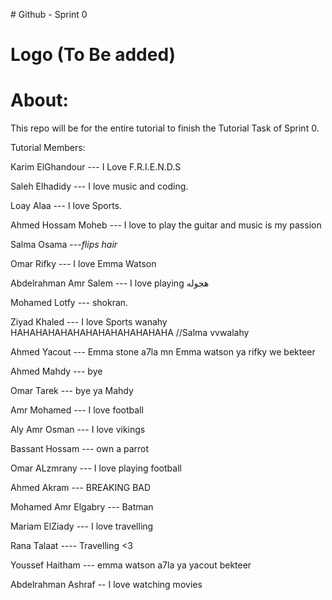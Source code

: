 
﻿# Github - Sprint 0


Logo (To Be added)
===================

About:
======
This repo will be for the entire tutorial to finish the Tutorial Task of Sprint 0.

Tutorial Members:

Karim ElGhandour --- I Love F.R.I.E.N.D.S

Saleh Elhadidy  --- I love music and coding.

Loay Alaa --- I love Sports.

Ahmed Hossam Moheb --- I love to play the guitar and music is my passion

Salma Osama ---*flips hair*

Omar Rifky --- I love Emma Watson

Abdelrahman Amr Salem --- I love playing هجوله

Mohamed Lotfy --- shokran.

Ziyad Khaled --- I love Sports wanahy
HAHAHAHAHAHAHAHAHAHAHAHAHA //Salma vvwalahy

Ahmed Yacout --- Emma stone a7la mn Emma watson ya rifky we bekteer

Ahmed Mahdy --- bye

Omar Tarek --- bye ya Mahdy

Amr Mohamed --- I love football

Aly Amr Osman --- I love vikings

Bassant Hossam --- own a parrot

Omar ALzmrany --- I love playing football

Ahmed Akram --- BREAKING BAD


Mohamed Amr Elgabry --- Batman

Mariam ElZiady --- I love travelling


Rana Talaat ---- Travelling <3

Youssef Haitham --- emma watson a7la ya yacout bekteer

Abdelrahman Ashraf -- I love watching movies
